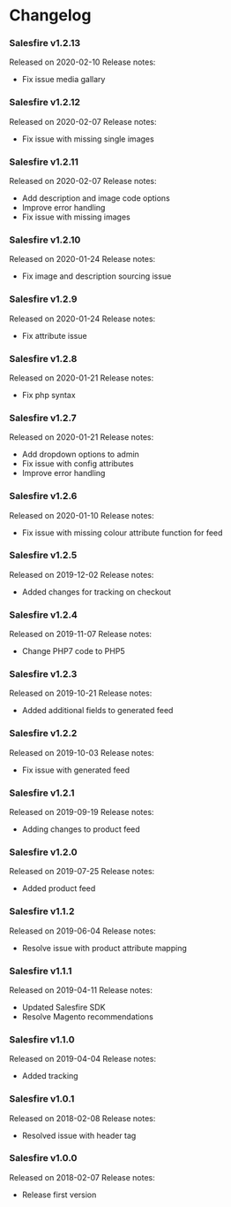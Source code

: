 # Changelog

### Salesfire v1.2.13
Released on 2020-02-10
Release notes:

- Fix issue media gallary


### Salesfire v1.2.12
Released on 2020-02-07
Release notes:

- Fix issue with missing single images


### Salesfire v1.2.11
Released on 2020-02-07
Release notes:

- Add description and image code options
- Improve error handling
- Fix issue with missing images


### Salesfire v1.2.10
Released on 2020-01-24
Release notes:

- Fix image and description sourcing issue


### Salesfire v1.2.9
Released on 2020-01-24
Release notes:

- Fix attribute issue


### Salesfire v1.2.8
Released on 2020-01-21
Release notes:

- Fix php syntax


### Salesfire v1.2.7
Released on 2020-01-21
Release notes:

- Add dropdown options to admin
- Fix issue with config attributes
- Improve error handling


### Salesfire v1.2.6
Released on 2020-01-10
Release notes:

- Fix issue with missing colour attribute function for feed


### Salesfire v1.2.5
Released on 2019-12-02
Release notes:

- Added changes for tracking on checkout


### Salesfire v1.2.4
Released on 2019-11-07
Release notes:

- Change PHP7 code to PHP5


### Salesfire v1.2.3
Released on 2019-10-21
Release notes:

- Added additional fields to generated feed


### Salesfire v1.2.2
Released on 2019-10-03
Release notes:

- Fix issue with generated feed


### Salesfire v1.2.1
Released on 2019-09-19
Release notes:

- Adding changes to product feed


### Salesfire v1.2.0
Released on 2019-07-25
Release notes:

- Added product feed


### Salesfire v1.1.2
Released on 2019-06-04
Release notes:

- Resolve issue with product attribute mapping


### Salesfire v1.1.1
Released on 2019-04-11
Release notes:

- Updated Salesfire SDK
- Resolve Magento recommendations


### Salesfire v1.1.0
Released on 2019-04-04
Release notes:

- Added tracking


### Salesfire v1.0.1
Released on 2018-02-08
Release notes:

- Resolved issue with header tag


### Salesfire v1.0.0
Released on 2018-02-07
Release notes:

- Release first version
